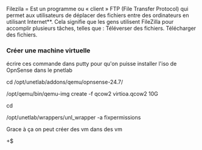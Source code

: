 
Filezila = Est un programme ou « client » FTP (File Transfer Protocol) qui permet aux utilisateurs de déplacer des fichiers entre des ordinateurs en utilisant Internet**. Cela signifie que les gens utilisent FileZilla pour accomplir plusieurs tâches, telles que : Téléverser des fichiers. Télécharger des fichiers.
### Créer une machine virtuelle 

écrire ces commande dans putty pour qu'on puisse installer l'iso de OpnSense dans le pnetlab

cd /opt/unetlab/addons/qemu/opnsense-24.7/  
  
/opt/qemu/bin/qemu-img create -f qcow2 virtioa.qcow2 10G  
  
cd  
  
/opt/unetlab/wrappers/unl_wrapper -a fixpermissions


Grace à ça on peut créer des vm dans des vm


+$
